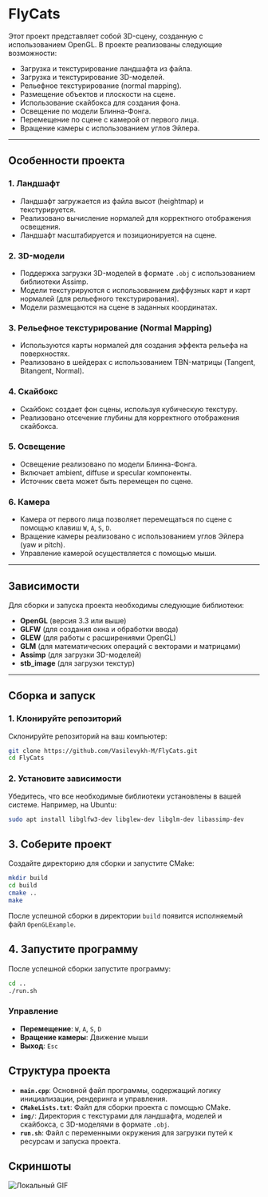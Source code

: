 # FlyCats

Этот проект представляет собой 3D-сцену, созданную с использованием OpenGL. В проекте реализованы следующие возможности:

- Загрузка и текстурирование ландшафта из файла.
- Загрузка и текстурирование 3D-моделей.
- Рельефное текстурирование (normal mapping).
- Размещение объектов и плоскости на сцене.
- Использование скайбокса для создания фона.
- Освещение по модели Блинна-Фонга.
- Перемещение по сцене с камерой от первого лица.
- Вращение камеры с использованием углов Эйлера.

---

## Особенности проекта

### 1. Ландшафт
- Ландшафт загружается из файла высот (heightmap) и текстурируется.
- Реализовано вычисление нормалей для корректного отображения освещения.
- Ландшафт масштабируется и позиционируется на сцене.

### 2. 3D-модели
- Поддержка загрузки 3D-моделей в формате `.obj` с использованием библиотеки Assimp.
- Модели текстурируются с использованием диффузных карт и карт нормалей (для рельефного текстурирования).
- Модели размещаются на сцене в заданных координатах.

### 3. Рельефное текстурирование (Normal Mapping)
- Используются карты нормалей для создания эффекта рельефа на поверхностях.
- Реализовано в шейдерах с использованием TBN-матрицы (Tangent, Bitangent, Normal).

### 4. Скайбокс
- Скайбокс создает фон сцены, используя кубическую текстуру.
- Реализовано отсечение глубины для корректного отображения скайбокса.

### 5. Освещение
- Освещение реализовано по модели Блинна-Фонга.
- Включает ambient, diffuse и specular компоненты.
- Источник света может быть перемещен по сцене.

### 6. Камера
- Камера от первого лица позволяет перемещаться по сцене с помощью клавиш `W`, `A`, `S`, `D`.
- Вращение камеры реализовано с использованием углов Эйлера (yaw и pitch).
- Управление камерой осуществляется с помощью мыши.

---

## Зависимости

Для сборки и запуска проекта необходимы следующие библиотеки:

- **OpenGL** (версия 3.3 или выше)
- **GLFW** (для создания окна и обработки ввода)
- **GLEW** (для работы с расширениями OpenGL)
- **GLM** (для математических операций с векторами и матрицами)
- **Assimp** (для загрузки 3D-моделей)
- **stb_image** (для загрузки текстур)

---

## Сборка и запуск

### 1. Клонируйте репозиторий
Склонируйте репозиторий на ваш компьютер:

```bash
git clone https://github.com/Vasilevykh-M/FlyCats.git
cd FlyCats
```

### 2. Установите зависимости

Убедитесь, что все необходимые библиотеки установлены в вашей системе. Например, на Ubuntu:

```bash
sudo apt install libglfw3-dev libglew-dev libglm-dev libassimp-dev
```

## 3. Соберите проект

Создайте директорию для сборки и запустите CMake:

```bash
mkdir build
cd build
cmake ..
make
```

После успешной сборки в директории `build` появится исполняемый файл `OpenGLExample`.

## 4. Запустите программу

После успешной сборки запустите программу:

```bash
cd ..
./run.sh
```

### Управление

- **Перемещение**: `W`, `A`, `S`, `D`  
- **Вращение камеры**: Движение мыши  
- **Выход**: `Esc`  

## Структура проекта

- **`main.cpp`**: Основной файл программы, содержащий логику инициализации, рендеринга и управления.  
- **`CMakeLists.txt`**: Файл для сборки проекта с помощью CMake.  
- **`img/`**: Директория с текстурами для ландшафта, моделей и скайбокса, с 3D-моделями в формате `.obj`.  
- **`run.sh`**: Файл с переменными окружения для загрузки путей к ресурсам и запуска проекта.  

## Скриншоты

![Локальный GIF](images/result.gif)
